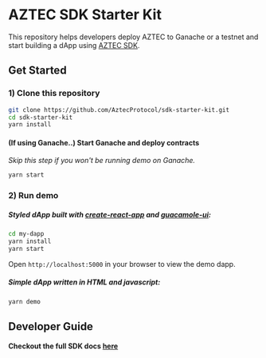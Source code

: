# AZTEC SDK Starter Kit

This repository helps developers deploy AZTEC to Ganache or a testnet and start building a dApp using [AZTEC SDK](https://docs.aztecprotocol.com).

## Get Started

### 1) Clone this repository

```sh
git clone https://github.com/AztecProtocol/sdk-starter-kit.git
cd sdk-starter-kit
yarn install
```

#### (If using Ganache..) Start Ganache and deploy contracts

_Skip this step if you won't be running demo on Ganache._

```sh
yarn start
```

### 2) Run demo

##### Styled dApp built with [create-react-app](https://github.com/facebook/create-react-app) and [guacamole-ui](https://github.com/AztecProtocol/guacamole-ui):

```sh
cd my-dapp
yarn install
yarn start
```

Open `http://localhost:5000` in your browser to view the demo dapp.

##### Simple dApp written in HTML and javascript:

```sh
yarn demo
```

## Developer Guide

**Checkout the full SDK docs [here](https://docs.aztecprotocol.com/#/SDK/Getting%20started)**
